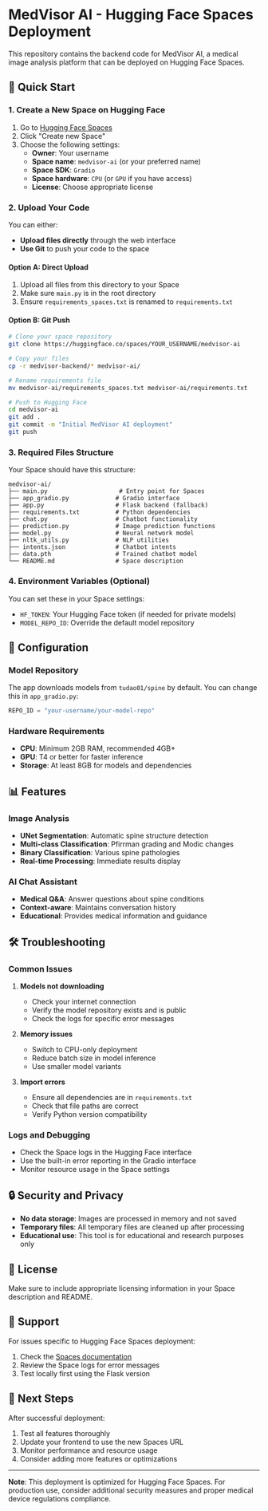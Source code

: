 # MedVisor AI - Hugging Face Spaces Deployment

This repository contains the backend code for MedVisor AI, a medical image analysis platform that can be deployed on Hugging Face Spaces.

## 🚀 Quick Start

### 1. Create a New Space on Hugging Face

1. Go to [Hugging Face Spaces](https://huggingface.co/spaces)
2. Click "Create new Space"
3. Choose the following settings:
   - **Owner**: Your username
   - **Space name**: `medvisor-ai` (or your preferred name)
   - **Space SDK**: `Gradio`
   - **Space hardware**: `CPU` (or `GPU` if you have access)
   - **License**: Choose appropriate license

### 2. Upload Your Code

You can either:
- **Upload files directly** through the web interface
- **Use Git** to push your code to the space

#### Option A: Direct Upload
1. Upload all files from this directory to your Space
2. Make sure `main.py` is in the root directory
3. Ensure `requirements_spaces.txt` is renamed to `requirements.txt`

#### Option B: Git Push
```bash
# Clone your space repository
git clone https://huggingface.co/spaces/YOUR_USERNAME/medvisor-ai

# Copy your files
cp -r medvisor-backend/* medvisor-ai/

# Rename requirements file
mv medvisor-ai/requirements_spaces.txt medvisor-ai/requirements.txt

# Push to Hugging Face
cd medvisor-ai
git add .
git commit -m "Initial MedVisor AI deployment"
git push
```

### 3. Required Files Structure

Your Space should have this structure:
```
medvisor-ai/
├── main.py                    # Entry point for Spaces
├── app_gradio.py             # Gradio interface
├── app.py                    # Flask backend (fallback)
├── requirements.txt          # Python dependencies
├── chat.py                   # Chatbot functionality
├── prediction.py             # Image prediction functions
├── model.py                  # Neural network model
├── nltk_utils.py             # NLP utilities
├── intents.json              # Chatbot intents
├── data.pth                  # Trained chatbot model
└── README.md                 # Space description
```

### 4. Environment Variables (Optional)

You can set these in your Space settings:
- `HF_TOKEN`: Your Hugging Face token (if needed for private models)
- `MODEL_REPO_ID`: Override the default model repository

## 🔧 Configuration

### Model Repository
The app downloads models from `tudao01/spine` by default. You can change this in `app_gradio.py`:

```python
REPO_ID = "your-username/your-model-repo"
```

### Hardware Requirements
- **CPU**: Minimum 2GB RAM, recommended 4GB+
- **GPU**: T4 or better for faster inference
- **Storage**: At least 8GB for models and dependencies

## 📊 Features

### Image Analysis
- **UNet Segmentation**: Automatic spine structure detection
- **Multi-class Classification**: Pfirrman grading and Modic changes
- **Binary Classification**: Various spine pathologies
- **Real-time Processing**: Immediate results display

### AI Chat Assistant
- **Medical Q&A**: Answer questions about spine conditions
- **Context-aware**: Maintains conversation history
- **Educational**: Provides medical information and guidance

## 🛠️ Troubleshooting

### Common Issues

1. **Models not downloading**
   - Check your internet connection
   - Verify the model repository exists and is public
   - Check the logs for specific error messages

2. **Memory issues**
   - Switch to CPU-only deployment
   - Reduce batch size in model inference
   - Use smaller model variants

3. **Import errors**
   - Ensure all dependencies are in `requirements.txt`
   - Check that file paths are correct
   - Verify Python version compatibility

### Logs and Debugging
- Check the Space logs in the Hugging Face interface
- Use the built-in error reporting in the Gradio interface
- Monitor resource usage in the Space settings

## 🔒 Security and Privacy

- **No data storage**: Images are processed in memory and not saved
- **Temporary files**: All temporary files are cleaned up after processing
- **Educational use**: This tool is for educational and research purposes only

## 📝 License

Make sure to include appropriate licensing information in your Space description and README.

## 🤝 Support

For issues specific to Hugging Face Spaces deployment:
1. Check the [Spaces documentation](https://huggingface.co/docs/hub/spaces)
2. Review the Space logs for error messages
3. Test locally first using the Flask version

## 🎯 Next Steps

After successful deployment:
1. Test all features thoroughly
2. Update your frontend to use the new Spaces URL
3. Monitor performance and resource usage
4. Consider adding more features or optimizations

---

**Note**: This deployment is optimized for Hugging Face Spaces. For production use, consider additional security measures and proper medical device regulations compliance.
